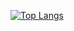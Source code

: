 [![Top Langs](https://github-readme-stats.vercel.app/api/top-langs/?username=tiitustelke)](https://github.com/anuraghazra/github-readme-stats)

<!--
**tiitustelke/tiitustelke** is a ✨ _special_ ✨ repository because its `README.md` (this file) appears on your GitHub profile.

Here are some ideas to get you started:

- 🔭 I’m currently working on ...
- 🌱 I’m currently learning ...
- 👯 I’m looking to collaborate on ...
- 🤔 I’m looking for help with ...
- 💬 Ask me about ...
- 📫 How to reach me: ...
- 😄 Pronouns: ...
- ⚡ Fun fact: ...
-->
